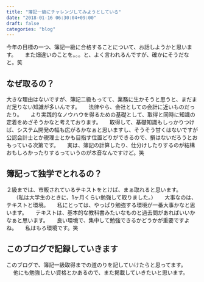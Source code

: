 ```yaml
---
title: "簿記一級にチャレンジしてみようとしている"
date: "2018-01-16 06:30:04+09:00"
draft: false
categories: "blog"
---
```

今年の目標の一つ、簿記一級に合格することについて、お話しようかと思います。
　
また畑違いのことを。。。と、よく言われるんですが、確かにそうだなと。笑
　
<h2>なぜ取るの？</h2>

大きな理由はないですが、簿記二級もってて、業務に生かそうと思うと、まだまだ足りない知識が多いんです。
　
法律やら、会社としての会計に近いものだったり。
　
より実践的なノウハウを得るための基礎として、取得と同時に知識の定着をめざそうかなと考えております。
　
取得して、基礎知識もしっかりつけば、システム開発の幅も広がるかなぁと思いますし、そうそう甘くはないですが公認会計士とか税理士とかも目指す位置どりができるので、損はないだろうとおもっている次第です。
　
実は、簿記の計算したり、仕分けしたりするのが結構おもしろかったりするっていうのが本音なんですけど。笑
　
<h2>簿記って独学でとれるの？</h2>

２級までは、市販されているテキストをとけば、まぁ取れると思います。
　
（私は大学生のときに、1ヶ月くらい勉強して取りました。）
　
大事なのは、テキストと環境。
　
私にとっては、やっぱり勉強する環境が一番大事かなと思います。
　
テキストは、基本的な教科書みたいなものと過去問があればいいかなぁと思います。
　
良い環境で、集中して勉強できるかどうかが重要ですよね。
　
私はもろ環境です。笑
　
<h2>このブログで記録していきます</h2>

このブログで、簿記一級取得までの道のりを記していけたらと思ってます。
　
他にも勉強したい資格とかあるので、また掲載していきたいと思います。
　